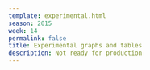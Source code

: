 ```yaml
---
template: experimental.html
season: 2015
week: 14
permalink: false
title: Experimental graphs and tables
description: Not ready for production
---
```


